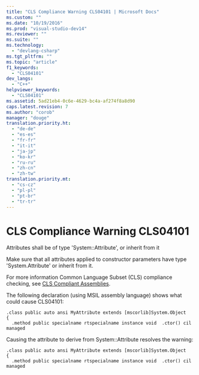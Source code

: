 ```yaml
---
title: "CLS Compliance Warning CLS04101 | Microsoft Docs"
ms.custom: ""
ms.date: "10/19/2016"
ms.prod: "visual-studio-dev14"
ms.reviewer: ""
ms.suite: ""
ms.technology: 
  - "devlang-csharp"
ms.tgt_pltfrm: ""
ms.topic: "article"
f1_keywords: 
  - "CLS04101"
dev_langs: 
  - "C++"
helpviewer_keywords: 
  - "CLS04101"
ms.assetid: 5ad21eb4-0c6e-4629-bc4a-af274f8a8d90
caps.latest.revision: 7
ms.author: "corob"
manager: "douge"
translation.priority.ht: 
  - "de-de"
  - "es-es"
  - "fr-fr"
  - "it-it"
  - "ja-jp"
  - "ko-kr"
  - "ru-ru"
  - "zh-cn"
  - "zh-tw"
translation.priority.mt: 
  - "cs-cz"
  - "pl-pl"
  - "pt-br"
  - "tr-tr"
---
```

# CLS Compliance Warning CLS04101
Attributes shall be of type 'System::Attribute', or inherit from it  
  
 Make sure that all attributes applied to constructor parameters have type 'System.Attribute' or inherit from it.  
  
 For more information Common Language Subset (CLS) compliance checking, see [CLS Compliant Assemblies](http://msdn.microsoft.com/en-us/3320b57e-ea55-4697-a17d-f509a36a3c93).  
  
 The following declaration (using MSIL assembly language) shows what could cause CLS04101:  
  
```  
.class public auto ansi MyAttribute extends [mscorlib]System.Object  
{  
  .method public specialname rtspecialname instance void  .ctor() cil managed  
```  
  
 Causing the attribute to derive from System::Attribute resolves the warning:  
  
```  
.class public auto ansi MyAttribute extends [mscorlib]System.Object  
{  
  .method public specialname rtspecialname instance void  .ctor() cil managed  
```